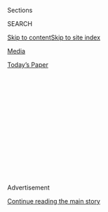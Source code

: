 <div id="app">

<div>

<div>

<div>

<div class="NYTAppHideMasthead css-1q2w90k e1suatyy0">

<div class="section css-ui9rw0 e1suatyy2">

<div class="css-eph4ug er09x8g0">

<div class="css-6n7j50">

</div>

<span class="css-1dv1kvn">Sections</span>

<div class="css-10488qs">

<span class="css-1dv1kvn">SEARCH</span>

</div>

[Skip to content](#site-content)[Skip to site
index](#site-index)

</div>

<div id="masthead-section-label" class="css-1wr3we4 eaxe0e00">

[Media](https://www.nytimes.com/section/business/media)

</div>

<div class="css-10698na e1huz5gh0">

</div>

</div>

<div id="masthead-bar-one" class="section hasLinks css-15hmgas e1csuq9d3">

<div class="css-uqyvli e1csuq9d0">

</div>

<div class="css-1uqjmks e1csuq9d1">

</div>

<div class="css-9e9ivx">

[](https://myaccount.nytimes.com/auth/login?response_type=cookie&client_id=vi)

</div>

<div class="css-1bvtpon e1csuq9d2">

[Today’s
Paper](https://www.nytimes.com/section/todayspaper)

</div>

</div>

</div>

</div>

<div data-aria-hidden="false">

<div id="site-content" data-role="main">

<div>

<div class="css-1aor85t" style="opacity:0.000000001;z-index:-1;visibility:hidden">

<div class="css-1hqnpie">

<div class="css-epjblv">

<span class="css-17xtcya">[Media](/section/business/media)</span><span class="css-x15j1o">|</span><span class="css-fwqvlz">Ellen
DeGeneres Apologizes to Staff Members as WarnerMedia Investigates
Show</span>

</div>

<div class="css-k008qs">

<div class="css-1iwv8en">

<span class="css-18z7m18"></span>

<div>

</div>

</div>

<span class="css-1n6z4y">https://nyti.ms/2XehSM6</span>

<div class="css-1705lsu">

<div class="css-4xjgmj">

<div class="css-4skfbu" data-role="toolbar" data-aria-label="Social Media Share buttons, Save button, and Comments Panel with current comment count" data-testid="share-tools">

  - 
  - 
  - 
  - 
    
    <div class="css-6n7j50">
    
    </div>

  - 

</div>

</div>

</div>

</div>

</div>

</div>

<div id="NYT_TOP_BANNER_REGION" class="css-13pd83m">

</div>

<div id="top-wrapper" class="css-1sy8kpn">

<div id="top-slug" class="css-l9onyx">

Advertisement

</div>

[Continue reading the main
story](#after-top)

<div class="ad top-wrapper" style="text-align:center;height:100%;display:block;min-height:250px">

<div id="top" class="place-ad" data-position="top" data-size-key="top">

</div>

</div>

<div id="after-top">

</div>

</div>

<div>

<div id="sponsor-wrapper" class="css-1hyfx7x">

<div id="sponsor-slug" class="css-19vbshk">

Supported by

</div>

[Continue reading the main
story](#after-sponsor)

<div id="sponsor" class="ad sponsor-wrapper" style="text-align:center;height:100%;display:block">

</div>

<div id="after-sponsor">

</div>

</div>

<div class="css-186x18t">

</div>

<div class="css-1vkm6nb ehdk2mb0">

# Ellen DeGeneres Apologizes to Staff Members as WarnerMedia Investigates Show

</div>

The longtime host acknowledged that her talk show’s workplace was not “a
place of happiness” and vowed to take a more hands-on role.

<div class="css-79elbk" data-testid="photoviewer-wrapper">

<div class="css-z3e15g" data-testid="photoviewer-wrapper-hidden">

</div>

<div class="css-1a48zt4 ehw59r15" data-testid="photoviewer-children">

![<span class="css-16f3y1r e13ogyst0" data-aria-hidden="true">Former
staff members of “The Ellen DeGeneres Show” said they faced “racism,
fear and intimidation” in the
workplace.</span><span class="css-cnj6d5 e1z0qqy90" itemprop="copyrightHolder"><span class="css-1ly73wi e1tej78p0">Credit...</span><span><span>NBC</span></span></span>](https://static01.nyt.com/images/2020/07/30/business/30ELLEN-PRODUCER-01/30ELLEN-PRODUCER-01-articleLarge.jpg?quality=75&auto=webp&disable=upscale)

</div>

</div>

<div class="css-18e8msd">

<div class="css-vp77d3 epjyd6m0">

<div class="css-1baulvz">

By [<span class="css-1baulvz last-byline" itemprop="name">Nicole
Sperling</span>](https://www.nytimes.com/by/nicole-sperling)

</div>

</div>

  - 
    
    <div class="css-ld3wwf e16638kd2">
    
    July 30,
    2020
    
    </div>

  - 
    
    <div class="css-4xjgmj">
    
    <div class="css-d8bdto" data-role="toolbar" data-aria-label="Social Media Share buttons, Save button, and Comments Panel with current comment count" data-testid="share-tools">
    
      - 
      - 
      - 
      - 
        
        <div class="css-6n7j50">
        
        </div>
    
      - 
    
    </div>
    
    </div>

</div>

</div>

<div class="section meteredContent css-1r7ky0e" name="articleBody" itemprop="articleBody">

<div class="css-1fanzo5 StoryBodyCompanionColumn">

<div class="css-53u6y8">

Ellen DeGeneres apologized to the staff members of her talk show in an
email on Thursday, a week after Warner Bros. Television informed
employees that its parent company would conduct [an
investigation](https://www.nytimes.com/2020/07/27/business/media/ellen-degeneres-show-investigation.html)
into the program’s troubled workplace.

In the email, which was reviewed by The New York Times, [Ms.
DeGeneres](https://www.nytimes.com/2018/12/12/arts/television/ellen-degeneres.html)
wrote: “On day one of our show, I told everyone in our first meeting
that The Ellen DeGeneres Show would be a place of happiness — no one
would ever raise their voice, and everyone would be treated with
respect. Obviously, something changed, and I am disappointed to learn
that this has not been the case. And for that, I am sorry.”

The workplace of “The Ellen DeGeneres Show” came under scrutiny this
month after BuzzFeed News published [an
article](https://www.buzzfeednews.com/article/krystieyandoli/ellen-employees-allege-toxic-workplace-culture)
reporting that former staff members said they had faced “racism, fear
and intimidation” at work. Those whose accounts were included in the
article laid most of the blame on three executive producers, Ed Glavin,
Mary Connelly and Andy Lassner.

In a joint statement to BuzzFeed News, the three executive producers
said that the responsibility for running the show was “completely on
us,” adding that they realized that “we need to do better, are
committed to do better, and we will do better.”

</div>

</div>

<div class="css-1fanzo5 StoryBodyCompanionColumn">

<div class="css-53u6y8">

In a statement on Thursday, Warner Bros. Television acknowledged “some
deficiencies related to the show’s day-to-day management” and suggested
changes were in store. “We have identified several staffing changes,
along with appropriate measures to address the issues that have been
raised, and are taking the first steps to implement them,” the statement
said.

Two people with knowledge of the investigation, who spoke on the
condition of anonymity because they were not authorized to speak
publicly about it, said Mr. Glavin would be removed from his position.

Warner Bros. would not comment on specific staffing changes. Mr. Glavin
did not immediately respond to a request for comment.

Ms. DeGeneres, a comedian with an amiable public image who has been a
staple of daytime television since her talk show made its debut in 2003,
also said in her email to staff members that she would take a more
active role in running the program.

“As we’ve grown exponentially,” she wrote, “I’ve not been able to stay
on top of everything and relied on others to do their jobs as they knew
I’d want them done. Clearly some didn’t. That will now change and I’m
committed to ensuring this does not happen again.”

</div>

</div>

<div class="css-1fanzo5 StoryBodyCompanionColumn">

<div class="css-53u6y8">

[The Hollywood
Reporter](https://www.hollywoodreporter.com/live-feed/ellen-degeneres-addresses-workplace-allegations-changes-forthcoming-staff-letter-1305189?utm_source=Sailthru&utm_medium=email&utm_campaign=THR%20Breaking%20News_now_2020-07-30%2014:15:33_lperez&utm_term=hollywoodreporter_breakingnews)
first reported on Ms. DeGeneres’s email and the change among the show’s
executive producers.

One of the first television stars to announce that she was gay — a
statement she made in 1997, when she did as the star of the prime time
sitcom “Ellen” — Ms. DeGeneres tried to reassure employees that their
workplace would be improved by invoking her own experience.

“As someone who was judged and nearly lost everything for just being who
I am,” she wrote, “I truly understand and have deep compassion for those
being looked at differently, or treated unfairly, not equal, or — worse
— disregarded. To think that any one of you felt that way is awful to
me.”

Last year, Ms. DeGeneres, 62, [renewed her
contract](https://www.nytimes.com/2018/12/12/arts/television/ellen-degeneres.html)
to continue hosting her eponymous show through 2022. She also [signed a
deal](https://www.nytimes.com/2019/09/27/business/ellen-degeneres-hbo-max.html)to
create three shows for WarnerMedia’s streaming platform, HBO Max.

</div>

</div>

</div>

<div>

</div>

<div>

</div>

<div>

</div>

<div>

<div id="bottom-wrapper" class="css-1ede5it">

<div id="bottom-slug" class="css-l9onyx">

Advertisement

</div>

[Continue reading the main
story](#after-bottom)

<div id="bottom" class="ad bottom-wrapper" style="text-align:center;height:100%;display:block;min-height:90px">

</div>

<div id="after-bottom">

</div>

</div>

</div>

</div>

</div>

## Site Index

<div>

</div>

## Site Information Navigation

  - [© <span>2020</span> <span>The New York Times
    Company</span>](https://help.nytimes.com/hc/en-us/articles/115014792127-Copyright-notice)

<!-- end list -->

  - [NYTCo](https://www.nytco.com/)
  - [Contact
    Us](https://help.nytimes.com/hc/en-us/articles/115015385887-Contact-Us)
  - [Work with us](https://www.nytco.com/careers/)
  - [Advertise](https://nytmediakit.com/)
  - [T Brand Studio](http://www.tbrandstudio.com/)
  - [Your Ad
    Choices](https://www.nytimes.com/privacy/cookie-policy#how-do-i-manage-trackers)
  - [Privacy](https://www.nytimes.com/privacy)
  - [Terms of
    Service](https://help.nytimes.com/hc/en-us/articles/115014893428-Terms-of-service)
  - [Terms of
    Sale](https://help.nytimes.com/hc/en-us/articles/115014893968-Terms-of-sale)
  - [Site
    Map](https://spiderbites.nytimes.com)
  - [Help](https://help.nytimes.com/hc/en-us)
  - [Subscriptions](https://www.nytimes.com/subscription?campaignId=37WXW)

</div>

</div>

</div>

</div>
